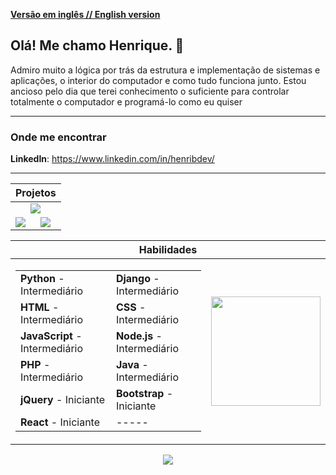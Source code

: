 [**Versão em inglês // English version**](README.md)

## Olá! Me chamo Henrique. :wave:

Admiro muito a lógica por trás da estrutura e implementação de sistemas e aplicações, o interior do computador e como tudo funciona junto. Estou ancioso pelo dia que terei conhecimento o suficiente para controlar totalmente o computador e programá-lo como eu quiser

---

### Onde me encontrar

**LinkedIn**: https://www.linkedin.com/in/henribdev/

---

<table align="center">
  <thead>
    <th colspan="2">
      Projetos
    </th>
  </thead>
  <tbody>
    <tr>
      <td colspan="2" align="center">
        <a href="https://github.com/HenriBDev/DocWriter">
          <img src="https://github-readme-stats.vercel.app/api/pin/?username=henribdev&repo=docwriter&theme=algolia"/>
        </a>
      </td>
    </tr>
    <tr>
      <td>
        <a href="https://github.com/HenriBDev/Bug-Hunter">
          <img src="https://github-readme-stats.vercel.app/api/pin/?username=henribdev&repo=bug-hunter&theme=algolia"/>
        </a>
      </td>
      <td>
        <a href="https://github.com/Vichiat0/Warehouse">
          <img src="https://github-readme-stats.vercel.app/api/pin/?username=henribdev&repo=warehouse&theme=algolia"/>
        </a>
      </td>
    </tr>
  </tbody>
</table>

<table align="center">
  <thead>
    <th colspan="2">
      Habilidades
    </th>
  </thead>
  <tbody>
    <tr>
      <td>
        <table>
          <tbody>
            <tr>
              <td>
                <b>Python</b> - Intermediário
              </td>
              <td>
                 <b>Django</b> - Intermediário
              </td>
            </tr>
            <tr>
              <td>
                <b>HTML</b> - Intermediário
              </td>
              <td>
                <b>CSS</b> - Intermediário
              </td>
            </tr>
            <tr>
              <td>
                <b>JavaScript</b> - Intermediário
              </td>
              <td>
                <b>Node.js</b> - Intermediário
              </td>
            </tr>
            <tr>
              <td>
                <b>PHP</b> - Intermediário
              </td>
              <td>
                <b>Java</b> - Intermediário
              </td>
            </tr>
            <tr>
              <td>
                <b>jQuery</b> - Iniciante
              </td>
              <td>
                <b>Bootstrap</b> - Iniciante
              </td>
            </tr>
            <tr>
              <td>
                <b>React</b> - Iniciante
              </td>
              <td>
                -----
              </td>
            </tr>
          </tbody>
        </table>
      </td>
      <td>
        <img height="175" src="https://github-readme-stats.vercel.app/api/top-langs/?username=henribdev&layout=compact&theme=algolia&hide=procfile&locale=pt-br"/>
      </td>
    </tr>
  </tbody>
</table>

<p align="center">
  <img src="https://github-readme-stats.vercel.app/api/?username=HenriBDev&show_icons=true&theme=algolia&include_all_commits=true&count_private=true&locale=pt-br"/>
</p>

